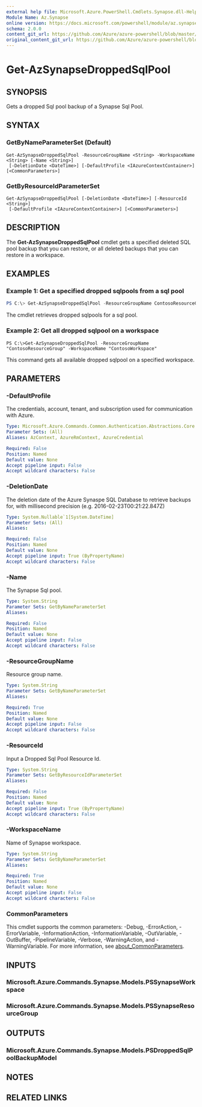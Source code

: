 ```yaml
---
external help file: Microsoft.Azure.PowerShell.Cmdlets.Synapse.dll-Help.xml
Module Name: Az.Synapse
online version: https://docs.microsoft.com/powershell/module/az.synapse/get-azsynapsedroppedsqlpool
schema: 2.0.0
content_git_url: https://github.com/Azure/azure-powershell/blob/master/src/Synapse/Synapse/help/Get-AzSynapseDroppedSqlPool.md
original_content_git_url: https://github.com/Azure/azure-powershell/blob/master/src/Synapse/Synapse/help/Get-AzSynapseDroppedSqlPool.md
---
```


# Get-AzSynapseDroppedSqlPool

## SYNOPSIS
Gets a dropped Sql pool backup of a Synapse Sql Pool.

## SYNTAX

### GetByNameParameterSet (Default)
```
Get-AzSynapseDroppedSqlPool -ResourceGroupName <String> -WorkspaceName <String> [-Name <String>]
 [-DeletionDate <DateTime>] [-DefaultProfile <IAzureContextContainer>] [<CommonParameters>]
```

### GetByResourceIdParameterSet
```
Get-AzSynapseDroppedSqlPool [-DeletionDate <DateTime>] [-ResourceId <String>]
 [-DefaultProfile <IAzureContextContainer>] [<CommonParameters>]
```

## DESCRIPTION
The **Get-AzSynapseDroppedSqlPool** cmdlet gets a specified deleted SQL pool backup that you can restore, or all deleted backups that you can restore in a workspace. 

## EXAMPLES

### Example 1: Get a specified dropped sqlpools from a sql pool
```powershell
PS C:\> Get-AzSynapseDroppedSqlPool -ResourceGroupName ContosoResourceGroup -WorkspaceName ContosoWorkspace -Name "ContosoSqlPool"
```

The cmdlet retrieves dropped sqlpools for a sql pool.

### Example 2: Get all dropped sqlpool on a workspace
```
PS C:\>Get-AzSynapseDroppedSqlPool -ResourceGroupName "ContosoResourceGroup" -WorkspaceName "ContosoWorkspace"
```

This command gets all available dropped sqlpool on a specified workspace.

## PARAMETERS

### -DefaultProfile
The credentials, account, tenant, and subscription used for communication with Azure.

```yaml
Type: Microsoft.Azure.Commands.Common.Authentication.Abstractions.Core.IAzureContextContainer
Parameter Sets: (All)
Aliases: AzContext, AzureRmContext, AzureCredential

Required: False
Position: Named
Default value: None
Accept pipeline input: False
Accept wildcard characters: False
```

### -DeletionDate
The deletion date of the Azure Synaspe SQL Database to retrieve backups for, with millisecond precision (e.g. 2016-02-23T00:21:22.847Z)

```yaml
Type: System.Nullable`1[System.DateTime]
Parameter Sets: (All)
Aliases:

Required: False
Position: Named
Default value: None
Accept pipeline input: True (ByPropertyName)
Accept wildcard characters: False
```

### -Name
The Synapse Sql pool.

```yaml
Type: System.String
Parameter Sets: GetByNameParameterSet
Aliases:

Required: False
Position: Named
Default value: None
Accept pipeline input: False
Accept wildcard characters: False
```

### -ResourceGroupName
Resource group name.

```yaml
Type: System.String
Parameter Sets: GetByNameParameterSet
Aliases:

Required: True
Position: Named
Default value: None
Accept pipeline input: False
Accept wildcard characters: False
```

### -ResourceId
Input a Dropped Sql Pool Resource Id.

```yaml
Type: System.String
Parameter Sets: GetByResourceIdParameterSet
Aliases:

Required: False
Position: Named
Default value: None
Accept pipeline input: True (ByPropertyName)
Accept wildcard characters: False
```

### -WorkspaceName
Name of Synapse workspace.

```yaml
Type: System.String
Parameter Sets: GetByNameParameterSet
Aliases:

Required: True
Position: Named
Default value: None
Accept pipeline input: False
Accept wildcard characters: False
```

### CommonParameters
This cmdlet supports the common parameters: -Debug, -ErrorAction, -ErrorVariable, -InformationAction, -InformationVariable, -OutVariable, -OutBuffer, -PipelineVariable, -Verbose, -WarningAction, and -WarningVariable. For more information, see [about_CommonParameters](http://go.microsoft.com/fwlink/?LinkID=113216).

## INPUTS

### Microsoft.Azure.Commands.Synapse.Models.PSSynapseWorkspace

### Microsoft.Azure.Commands.Synapse.Models.PSSynapseResourceGroup

## OUTPUTS

### Microsoft.Azure.Commands.Synapse.Models.PSDroppedSqlPoolBackupModel

## NOTES

## RELATED LINKS
